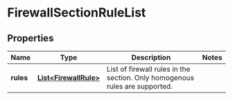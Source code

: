 # FirewallSectionRuleList

## Properties
Name | Type | Description | Notes
------------ | ------------- | ------------- | -------------
**rules** | [**List&lt;FirewallRule&gt;**](FirewallRule.md) | List of firewall rules in the section. Only homogenous rules are supported. | 
